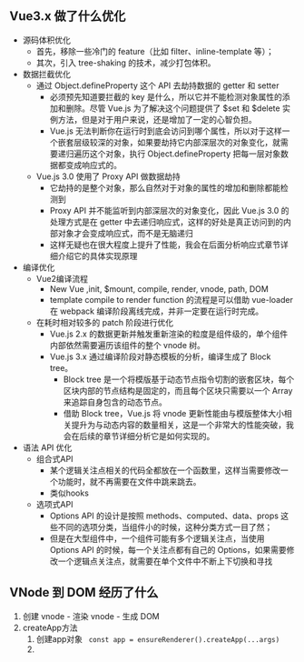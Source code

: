 ## Vue3.x 做了什么优化

- 源码体积优化
  - 首先，移除一些冷门的 feature（比如 filter、inline-template 等）；
  - 其次，引入 tree-shaking 的技术，减少打包体积。
- 数据拦截优化
  - 通过 Object.defineProperty 这个 API 去劫持数据的 getter 和 setter
    - 必须预先知道要拦截的 key 是什么，所以它并不能检测对象属性的添加和删除。尽管 Vue.js 为了解决这个问题提供了 $set 和 $delete 实例方法，但是对于用户来说，还是增加了一定的心智负担。
    - Vue.js 无法判断你在运行时到底会访问到哪个属性，所以对于这样一个嵌套层级较深的对象，如果要劫持它内部深层次的对象变化，就需要递归遍历这个对象，执行 Object.defineProperty 把每一层对象数据都变成响应式的。
  - Vue.js 3.0 使用了 Proxy API 做数据劫持
    - 它劫持的是整个对象，那么自然对于对象的属性的增加和删除都能检测到
    - Proxy API 并不能监听到内部深层次的对象变化，因此 Vue.js 3.0 的处理方式是在 getter 中去递归响应式，这样的好处是真正访问到的内部对象才会变成响应式，而不是无脑递归
    - 这样无疑也在很大程度上提升了性能，我会在后面分析响应式章节详细介绍它的具体实现原理
- 编译优化
  - Vue2编译流程
    - New Vue ,init, $mount, compile, render, vnode, path, DOM
    - template compile to render function 的流程是可以借助 vue-loader 在 webpack 编译阶段离线完成，并非一定要在运行时完成。
  - 在耗时相对较多的 patch 阶段进行优化
    - Vue.js 2.x 的数据更新并触发重新渲染的粒度是组件级的，单个组件内部依然需要遍历该组件的整个 vnode 树。
    - Vue.js 3.x 通过编译阶段对静态模板的分析，编译生成了 Block tree。
      - Block tree 是一个将模版基于动态节点指令切割的嵌套区块，每个区块内部的节点结构是固定的，而且每个区块只需要以一个 Array 来追踪自身包含的动态节点。
      - 借助 Block tree，Vue.js 将 vnode 更新性能由与模版整体大小相关提升为与动态内容的数量相关，这是一个非常大的性能突破，我会在后续的章节详细分析它是如何实现的。
- 语法 API 优化
  - 组合式API
    - 某个逻辑关注点相关的代码全都放在一个函数里，这样当需要修改一个功能时，就不再需要在文件中跳来跳去。
    - 类似hooks
  - 选项式API
    - Options API 的设计是按照 methods、computed、data、props 这些不同的选项分类，当组件小的时候，这种分类方式一目了然；
    - 但是在大型组件中，一个组件可能有多个逻辑关注点，当使用 Options API 的时候，每一个关注点都有自己的 Options，如果需要修改一个逻辑点关注点，就需要在单个文件中不断上下切换和寻找

## VNode 到 DOM 经历了什么

1. 创建 vnode - 渲染 vnode - 生成 DOM
2. createApp方法
   1. 创建app对象 ` const app = ensureRenderer().createApp(...args)`
   2.
